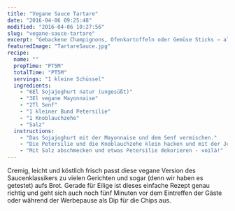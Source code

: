 ```yaml
---
title: "Vegane Sauce Tartare"
date: "2016-04-06 09:25:48"
modified: "2016-04-06 10:27:56"
slug: "vegane-sauce-tartare"
excerpt: "Gebackene Champignons, Ofenkartoffeln oder Gemüse Sticks – all das schmeckt gleich doppelt so gut mit dieser einfachen Sauce Tartare als Dip!"
featuredImage: "TartareSauce.jpg"
recipe:
  name: ""
  prepTime: "PT5M"
  totalTime: "PT5M"
  servings: "1 kleine Schüssel"
  ingredients:
    - "6El Sojajoghurt natur (ungesüßt)"
    - "3El vegane Mayonnaise"
    - "2Tl Senf"
    - "1 kleiner Bund Petersilie"
    - "1 Knoblauchzehe"
    - "Salz"
  instructions:
    - "Das Sojajoghurt mit der Mayonnaise und dem Senf vermischen."
    - "Die Petersilie und die Knoblauchzehe klein hacken und mit der Joghurtmischung vermengen."
    - "Mit Salz abschmecken und etwas Petersilie dekorieren - voilà!"
---
```


Cremig, leicht und köstlich frisch passt diese vegane Version des Saucenklassikers zu vielen Gerichten und sogar (denn wir haben es getestet) aufs Brot. Gerade für Eilige ist dieses einfache Rezept genau richtig und geht sich auch noch fünf Minuten vor dem Eintreffen der Gäste oder während der Werbepause als Dip für die Chips aus.